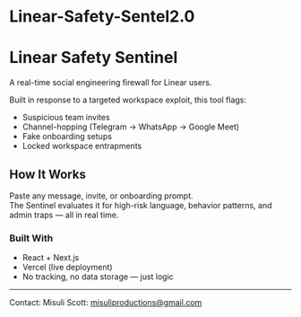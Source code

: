 # Linear-Safety-Sentel2.0
# Linear Safety Sentinel

A real-time social engineering firewall for Linear users.

Built in response to a targeted workspace exploit, this tool flags:
- Suspicious team invites
- Channel-hopping (Telegram → WhatsApp → Google Meet)
- Fake onboarding setups
- Locked workspace entrapments

## How It Works

Paste any message, invite, or onboarding prompt.  
The Sentinel evaluates it for high-risk language, behavior patterns, and admin traps — all in real time.

### Built With

- React + Next.js
- Vercel (live deployment)
- No tracking, no data storage — just logic

---

Contact: Misuli Scott: misuliproductions@gmail.com

